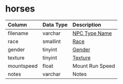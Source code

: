 # horses

| Column | Data Type | Description |
| :--- | :--- | :--- |
| filename | varchar | [NPC Type Name](../../../schema/categories/npcs/npc_types.md) |
| race | smallint | [Race](../../../../categories/npc/race-list) |
| gender | tinyint | [Gender](../../../../categories/npc/genders) |
| texture | tinyint | [Texture](../../../../categories/npc/textures) |
| mountspeed | float | Mount Run Speed |
| notes | varchar | Notes |

